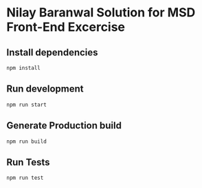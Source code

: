 # Nilay Baranwal Solution for MSD Front-End Excercise

## Install dependencies

`npm install`

## Run development

`npm run start `

## Generate Production build

`npm run build`

## Run Tests

`npm run test`
